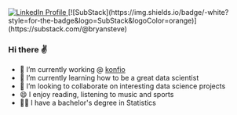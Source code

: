 <a href="https://www.linkedin.com/in/bryansteve99/">
  <img src="https://content.linkedin.com/content/dam/platform/site/in/company/linkedin/logos/business-card-logo.png" alt="LinkedIn Profile">
</a>
[![SubStack](https://img.shields.io/badge/-white?style=for-the-badge&logo=SubStack&logoColor=orange)](https://substack.com/@bryansteve)

### Hi there :v: 

- 💼 I’m currently working @ [konfio](https://konfio.mx/)
- 🌱 I’m currently learning how to be a great data scientist
- 👯 I’m looking to collaborate on interesting data science projects
- 😄 I enjoy reading, listening to music and sports
- 👨‍🎓 I have a bachelor's degree in Statistics

